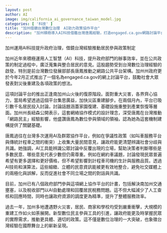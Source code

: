 ```yaml
---
layout: post
author: AI
image: img/california_ai_governance_taiwan_model.jpg
categories: [ '科技' ]
title: "加州借鏡台灣數位治理　AI助力政策協作平台"
description: "加州積極導入AI科技借鑑台灣唐鳳經驗，打造engaged.ca.gov網路討論平台，鼓勵居民參與災後重建及政策制定。AI協作提升政策精準度與執行效率，展現台灣數位民主國際影響力。"
---
```

加州運用AI科技提升政府治理，借鏡台灣經驗推動居民參與政策制定

加州近年來積極運用人工智慧（AI）科技，提升政府部門的辦事效率，並在公共政策的制定過程中，廣泛蒐集與整合居民的意見。這股趨勢受到台灣數位治理經驗的啟發，特別是前台灣數位發展部部長唐鳳推動之網路公共平台架構。加州州政府更於今年2月正式推出了一個名為engaged.ca.gov的網上討論平台，鼓勵社會大眾發表對災後重建及各項政策的想法。

這項討論平台的推出正逢南加州山火後的復原階段。面對重大災害，各界齊心協力，當局希望透過這個平台集思廣益，加快災區重建腳步。在兩個月內，平台已吸引數千名居民投入討論，討論話題涵蓋家園復建、基礎設施重整到產業恢復等層面。加州州長紐森公開表示，這套網絡協作模式的設計理念，深受唐鳳在台灣推動「網路民主」經驗影響，他盛讚唐鳳為數位參與領域的領袖，認為她為這套機制建構提供了關鍵基礎。

唐鳳過往在台灣多次運用AI及群眾協作平台，例如在爭議性政策（如叫車服務平台與傳統計程車之間的衝突）上收集大量民間意見，讓政府能更清楚辨識社會分歧與共識。她強調，AI工具能辨識公眾討論中反覆出現的立場，幫助決策者判斷哪些是多數民意、哪些意見代表少數但仍需尊重。例如在網約車議題，討論發現民眾普遍希望有更多選擇和更好價格，但不希望影響到計程車司機的生計與服務品質。透過AI技術和演算法，這些細緻、立體的民意資訊能被更有效地整合，避免社交媒體上的兩極化與誤解，反而促進社會不同立場之間的對話與共識。

目前，加州已有八個政府部門參與這項網上協作平台的計畫，包括解決南加州交通壅塞，以及稅收部門以AI自動處理和回覆居民稅務問題。這不但大幅減少了人工查核和回應時間，同時也讓政府資源的調度更為精準，提升了整體服務效率。

過去一年，加州多地遭遇野火災害，居民、商家和學校均受到嚴重衝擊，大規模的重建工作如火如荼展開。新型數位民主參與工具的引進，讓政府能更及時掌握民眾的實際需求，推動更具體、適切的政策。這不僅是數位治理的一大突破，也象徵台灣經驗在國際舞台上的嶄新呈現。
